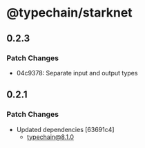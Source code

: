# @typechain/starknet

## 0.2.3

### Patch Changes

- 04c9378: Separate input and output types

## 0.2.1

### Patch Changes

- Updated dependencies [63691c4]
  - typechain@8.1.0
